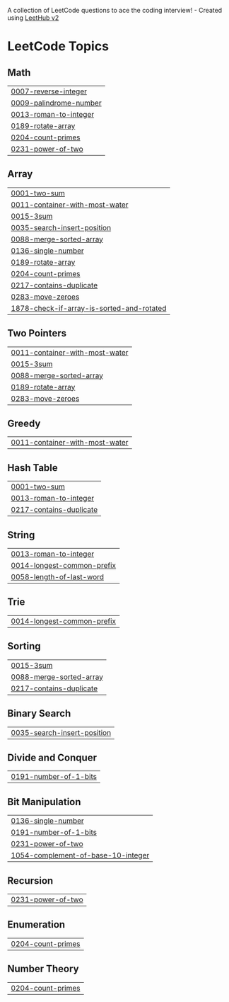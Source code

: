 A collection of LeetCode questions to ace the coding interview! - Created using [LeetHub v2](https://github.com/arunbhardwaj/LeetHub-2.0)
<!---LeetCode Topics Start-->
# LeetCode Topics
## Math
|  |
| ------- |
| [0007-reverse-integer](https://github.com/haideraaftab1/leetcode/tree/master/0007-reverse-integer) |
| [0009-palindrome-number](https://github.com/haideraaftab1/leetcode/tree/master/0009-palindrome-number) |
| [0013-roman-to-integer](https://github.com/haideraaftab1/leetcode/tree/master/0013-roman-to-integer) |
| [0189-rotate-array](https://github.com/haideraaftab1/leetcode/tree/master/0189-rotate-array) |
| [0204-count-primes](https://github.com/haideraaftab1/leetcode/tree/master/0204-count-primes) |
| [0231-power-of-two](https://github.com/haideraaftab1/leetcode/tree/master/0231-power-of-two) |
## Array
|  |
| ------- |
| [0001-two-sum](https://github.com/haideraaftab1/leetcode/tree/master/0001-two-sum) |
| [0011-container-with-most-water](https://github.com/haideraaftab1/leetcode/tree/master/0011-container-with-most-water) |
| [0015-3sum](https://github.com/haideraaftab1/leetcode/tree/master/0015-3sum) |
| [0035-search-insert-position](https://github.com/haideraaftab1/leetcode/tree/master/0035-search-insert-position) |
| [0088-merge-sorted-array](https://github.com/haideraaftab1/leetcode/tree/master/0088-merge-sorted-array) |
| [0136-single-number](https://github.com/haideraaftab1/leetcode/tree/master/0136-single-number) |
| [0189-rotate-array](https://github.com/haideraaftab1/leetcode/tree/master/0189-rotate-array) |
| [0204-count-primes](https://github.com/haideraaftab1/leetcode/tree/master/0204-count-primes) |
| [0217-contains-duplicate](https://github.com/haideraaftab1/leetcode/tree/master/0217-contains-duplicate) |
| [0283-move-zeroes](https://github.com/haideraaftab1/leetcode/tree/master/0283-move-zeroes) |
| [1878-check-if-array-is-sorted-and-rotated](https://github.com/haideraaftab1/leetcode/tree/master/1878-check-if-array-is-sorted-and-rotated) |
## Two Pointers
|  |
| ------- |
| [0011-container-with-most-water](https://github.com/haideraaftab1/leetcode/tree/master/0011-container-with-most-water) |
| [0015-3sum](https://github.com/haideraaftab1/leetcode/tree/master/0015-3sum) |
| [0088-merge-sorted-array](https://github.com/haideraaftab1/leetcode/tree/master/0088-merge-sorted-array) |
| [0189-rotate-array](https://github.com/haideraaftab1/leetcode/tree/master/0189-rotate-array) |
| [0283-move-zeroes](https://github.com/haideraaftab1/leetcode/tree/master/0283-move-zeroes) |
## Greedy
|  |
| ------- |
| [0011-container-with-most-water](https://github.com/haideraaftab1/leetcode/tree/master/0011-container-with-most-water) |
## Hash Table
|  |
| ------- |
| [0001-two-sum](https://github.com/haideraaftab1/leetcode/tree/master/0001-two-sum) |
| [0013-roman-to-integer](https://github.com/haideraaftab1/leetcode/tree/master/0013-roman-to-integer) |
| [0217-contains-duplicate](https://github.com/haideraaftab1/leetcode/tree/master/0217-contains-duplicate) |
## String
|  |
| ------- |
| [0013-roman-to-integer](https://github.com/haideraaftab1/leetcode/tree/master/0013-roman-to-integer) |
| [0014-longest-common-prefix](https://github.com/haideraaftab1/leetcode/tree/master/0014-longest-common-prefix) |
| [0058-length-of-last-word](https://github.com/haideraaftab1/leetcode/tree/master/0058-length-of-last-word) |
## Trie
|  |
| ------- |
| [0014-longest-common-prefix](https://github.com/haideraaftab1/leetcode/tree/master/0014-longest-common-prefix) |
## Sorting
|  |
| ------- |
| [0015-3sum](https://github.com/haideraaftab1/leetcode/tree/master/0015-3sum) |
| [0088-merge-sorted-array](https://github.com/haideraaftab1/leetcode/tree/master/0088-merge-sorted-array) |
| [0217-contains-duplicate](https://github.com/haideraaftab1/leetcode/tree/master/0217-contains-duplicate) |
## Binary Search
|  |
| ------- |
| [0035-search-insert-position](https://github.com/haideraaftab1/leetcode/tree/master/0035-search-insert-position) |
## Divide and Conquer
|  |
| ------- |
| [0191-number-of-1-bits](https://github.com/haideraaftab1/leetcode/tree/master/0191-number-of-1-bits) |
## Bit Manipulation
|  |
| ------- |
| [0136-single-number](https://github.com/haideraaftab1/leetcode/tree/master/0136-single-number) |
| [0191-number-of-1-bits](https://github.com/haideraaftab1/leetcode/tree/master/0191-number-of-1-bits) |
| [0231-power-of-two](https://github.com/haideraaftab1/leetcode/tree/master/0231-power-of-two) |
| [1054-complement-of-base-10-integer](https://github.com/haideraaftab1/leetcode/tree/master/1054-complement-of-base-10-integer) |
## Recursion
|  |
| ------- |
| [0231-power-of-two](https://github.com/haideraaftab1/leetcode/tree/master/0231-power-of-two) |
## Enumeration
|  |
| ------- |
| [0204-count-primes](https://github.com/haideraaftab1/leetcode/tree/master/0204-count-primes) |
## Number Theory
|  |
| ------- |
| [0204-count-primes](https://github.com/haideraaftab1/leetcode/tree/master/0204-count-primes) |
<!---LeetCode Topics End-->